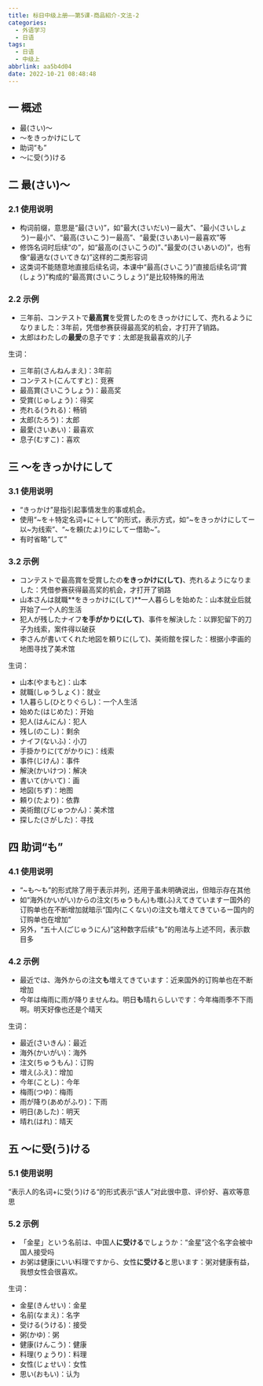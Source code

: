 ```yaml
---
title: 标日中级上册——第5课-商品紹介-文法-2
categories:
  - 外语学习
  - 日语
tags:
  - 日语
  - 中级上
abbrlink: aa5b4d04
date: 2022-10-21 08:48:48
---
```

## 一 概述

* 最(さい)～
* ～をきっかけにして
* 助词“も”
* ～に受(う)ける

<!--more-->

## 二 最(さい)～

### 2.1 使用说明

* 构词前缀，意思是“最(さい)”，如“最大(さいだい)ー最大”、“最小(さいしょう)ー最小”、“最高(さいこう)ー最高”、“最愛(さいあい)ー最喜欢”等
* 修饰名词时后续“の”，如“最高の(さいこうの)”、”最愛の(さいあいの)”，也有像“最適な(さいてきな)”这样的二类形容词
* 这类词不能随意地直接后续名词，本课中“最高(さいこう)”直接后续名词“賞(しょう)”构成的“最高賞(さいこうしょう)”是比较特殊的用法

### 2.2 示例

* 三年前、コンテストで**最高賞**を受賞したのをきっかけにして、売れるようになりました：3年前，凭借参赛获得最高奖的机会，才打开了销路。
* 太郎はわたしの**最愛**の息子です：太郎是我最喜欢的儿子

生词：

* 三年前(さんねんまえ)：3年前
* コンテスト(こんてすと)：竞赛
* 最高賞(さいこうしょう)：最高奖
* 受賞(じゅしょう)：得奖
* 売れる(うれる)：畅销
* 太郎(たろう)：太郎
* 最愛(さいあい)：最喜欢
* 息子(むすこ)：喜欢

## 三 ～をきっかけにして

### 3.1 使用说明

* “きっかけ”是指引起事情发生的事或机会。
* 使用“\~を＋特定名词+に＋して”的形式，表示方式，如“\~をきっかけにしてー以\~为线索”、“\~を頼(たよ)りにしてー借助~”。
* 有时省略“して”

### 3.2 示例

* コンテストで最高賞を受賞したの**をきっかけに(して)**、売れるようになりました：凭借参赛获得最高奖的机会，才打开了销路
* 山本さんは就職**をきっかけに(して)**一人暮らしを始めた：山本就业后就开始了一个人的生活
* 犯人が残したナイフ**を手がかりに(して)**、事件を解決した：以罪犯留下的刀子为线索，案件得以破获
* 李さんが書いてくれた地図を頼りに(して)、美術館を探した：根据小李画的地图寻找了美术馆

生词：

* 山本(やまもと)：山本
* 就職(しゅうしょく)：就业
* 1人暮らし(ひとりぐらし)：一个人生活
* 始めた(はじめた)：开始
* 犯人(はんにん)：犯人
* 残し(のこし)：剩余
* ナイフ(ないふ)：小刀
* 手掛かりに(てがかりに)：线索
* 事件(じけん)：事件
* 解決(かいけつ)：解决
* 書いて(かいて)：画
* 地図(ちず)：地图
* 頼り(たより)：依靠
* 美術館(びじゅつかん)：美术馆
* 探した(さがした)：寻找

## 四  助词“も”

### 4.1 使用说明

* “~も～も”的形式除了用于表示并列，还用于虽未明确说出，但暗示存在其他
* 如“海外(かいがい)からの注文(ちゅうもん)も増(ふ)えてきていますー国外的订购单也在不断增加就暗示“国内(こくない)の注文も増えてきているー国内的订购单也在增加”
* 另外，“五十人(ごじゅうにん)”这种数字后续“も”的用法与上述不同，表示数目多

### 4.2 示例

* 最近では、海外からの注文**も**増えてきています：近来国外的订购单也在不断增加
* 今年は梅雨に雨が降りませんね。明日**も**晴れらしいです：今年梅雨季不下雨啊。明天好像也还是个晴天

生词：

* 最近(さいきん)：最近
* 海外(かいがい)：海外
* 注文(ちゅうもん)：订购
* 増え(ふえ)：增加
* 今年(ことし)：今年
* 梅雨(つゆ)：梅雨
* 雨が降り(あめがふり)：下雨
* 明日(あした)：明天
* 晴れ(はれ)：晴天

## 五 ～に受(う)ける

### 5.1 使用说明

“表示人的名词+に受(う)ける“的形式表示“该人”对此很中意、评价好、喜欢等意思

### 5.2 示例

* 「金星」という名前は、中国人**に受ける**でしょうか：“金星”这个名字会被中国人接受吗
* お粥は健康にいい料理ですから、女性**に受ける**と思います：粥对健康有益，我想女性会很喜欢。

生词：

* 金星(きんせい)：金星
* 名前(なまえ)：名字
* 受ける(うける)：接受
* 粥(かゆ)：粥
* 健康(けんこう)：健康
* 料理(りょうり)：料理
* 女性(じょせい)：女性
* 思い(おもい)：认为


